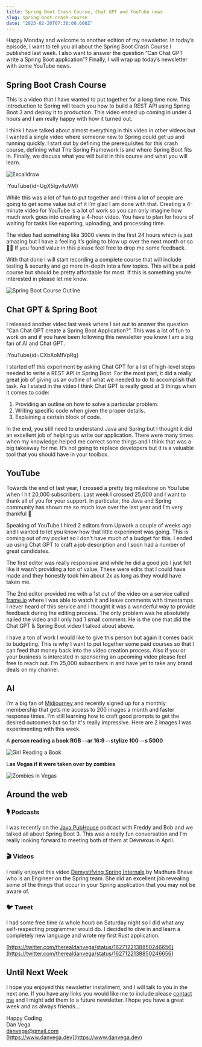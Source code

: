 ```yaml
---
title: Spring Boot Crash Course, Chat GPT and YouTube news
slug: spring-boot-crash-course
date: "2023-02-20T07:30:00.000Z"
---
```


Happy Monday and welcome to another edition of my newsletter. In today’s episode, I want to tell you all about the Spring Boot Crash Course I published last week. I also want to answer the question “Can Chat GPT write a Spring Boot application”? Finally, I will wrap up today’s newsletter with some YouTube news.

## Spring Boot Crash Course

This is a video that I have wanted to put together for a long time now. This introduction to Spring will teach you how to build a REST API using Spring Boot 3 and deploy it to production. This video ended up coming in under 4 hours and I am really happy with how it turned out.

I think I have talked about almost everything in this video in other videos but I wanted a single video where someone new to Spring could get up and running quickly. I start out by defining the prerequisites for this crash course, defining what The Spring Framework is and where Spring Boot fits in. Finally, we discuss what you will build in this course and what you will learn.

![Excalidraw](/images/newsletter/2023/02/20/excalidraw.png)

:YouTube{id=UgX5lgv4uVM}

While this was a lot of fun to put together and I think a lot of people are going to get some value out of it I’m glad I am done with that. Creating a 4-minute video for YouTube is a lot of work so you can only imagine how much work goes into creating a 4-hour video. You have to plan for hours of waiting for tasks like exporting, uploading, and processing time.

The video had something like 3000 views in the first 24 hours which is just amazing but I have a feeling it’s going to blow up over the next month or so 🤞🏻 If you found value in this please feel free to drop me some feedback.

With that done I will start recording a complete course that will include testing & security and go more in-depth into a few topics. This will be a paid course but should be pretty affordable for most. If this is something you’re interested in please let me know.

![Spring Boot Course Outline](/images/newsletter/2023/02/20/spring-boot-course-outline.png)

## Chat GPT & Spring Boot

I released another video last week where I set out to answer the question “Can Chat GPT create a Spring Boot Application?”. This was a lot of fun to work on and if you have been following this newsletter you know I am a big fan of AI and Chat GPT.

:YouTube{id=CXbXoMIVpRg}

I started off this experiment by asking Chat GPT for a list of high-level steps needed to write a REST API in Spring Boot. For the most part, it did a really great job of giving us an outline of what we needed to do to accomplish that task. As I stated in the video I think Chat GPT is really good at 3 things when it comes to code:

1. Providing an outline on how to solve a particular problem.
2. Writing specific code when given the proper details.
3. Explaining a certain block of code.

In the end, you still need to understand Java and Spring but I thought it did an excellent job of helping us write our application. There were many times when my knowledge helped me correct some things and I think that was a big takeaway for me. It’s not going to replace developers but it is a valuable tool that you should have in your toolbox.

## YouTube

Towards the end of last year, I crossed a pretty big milestone on YouTube when I hit 20,000 subscribers. Last week I crossed 25,000 and I want to thank all of you for your support. In particular, the Java and Spring community has shown me so much love over the last year and I’m very thankful 🙏

Speaking of YouTube I hired 2 editors from Upwork a couple of weeks ago and I wanted to let you know how that little experiment was going. This is coming out of my pocket so I don’t have much of a budget for this. I ended up using Chat GPT to craft a job description and I soon had a number of great candidates.

The first editor was really responsive and while he did a good job I just felt like it wasn’t providing a ton of value. These were edits that I could have made and they honestly took him about 2x as long as they would have taken me.

The 2nd editor provided me with a 1st cut of the video on a service called [frame.io](http://frame.io) where I was able to watch it and leave comments with timestamps. I never heard of this service and I thought it was a wonderful way to provide feedback during the editing process. The only problem was he absolutely nailed the video and I only had 1 small comment. He is the one that did the Chat GPT & Spring Boot video I talked about above.

I have a ton of work I would like to give this person but again it comes back to budgeting. This is why I want to put together some paid courses so that I can feed that money back into the video creation process. Also if you or your business is interested in sponsoring an upcoming video please feel free to reach out. I’m 25,000 subscribers in and have yet to take any brand deals on my channel.

## AI

I’m a big fan of [Midjourney](https://midjourney.com/) and recently signed up for a monthly membership that gets me access to 200 images a month and faster response times. I’m still learning how to craft good prompts to get the desired outcomes but so far it's really impressive. Here are 2 images I was experimenting with this week.

A **person reading a book RGB --ar 16:9 --stylize 100 --s 5000**

![Girl Reading a Book](/images/newsletter/2023/02/20/girl-reading-book.png)

L**as Vegas if it were taken over by zombies**

![Zombies in Vegas](/images/newsletter/2023/02/20/zombies-in-vegas.png)

## Around the web

### 🎙 Podcasts

I was recently on the [Java PubHouse](https://www.notion.so/momoir-com-a10c4d2dc1494cd0a68be2121cdc4b93) podcast with Freddy and Bob and we talked all about Spring Boot 3. This was a really fun conversation and I’m really looking forward to meeting both of them at Devnexus in April.

### 🎬 Videos

I really enjoyed this video [Demystifying Spring Internals](https://www.youtube.com/watch?v=LeoCh7VK9cg) by Madhura Bhave who is an Engineer on the Spring team. She did an excellent job revealing some of the things that occur in your Spring application that you may not be aware of.

### 🐦 Tweet

I had some free time (a whole hour) on Saturday night so I did what any self-respecting programmer would do. I decided to dive in and learn a completely new language and wrote my first Rust application.

[https://twitter.com/therealdanvega/status/1627122138850246656](https://twitter.com/therealdanvega/status/1627122138850246656)

## Until Next Week

I hope you enjoyed this newsletter installment, and I will talk to you in the next one. If you have any links you would like me to include please [contact me](http://twitter.com/therealdanvega) and I might add them to a future newsletter. I hope you have a great week and as always friends...

Happy Coding<br/>
Dan Vega<br/>
danvega@gmail.com<br/>
[https://www.danvega.dev](https://www.danvega.dev)

